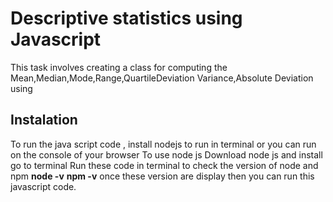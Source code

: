 # Descriptive statistics using Javascript
 This task involves creating a class for computing the Mean,Median,Mode,Range,QuartileDeviation
 Variance,Absolute Deviation using 

## Instalation
To run the java script code , install nodejs to run in terminal or you can run on the console
of your browser
To use node js
Download node js and install
go to terminal
Run these code in terminal to check the version of node and npm
**node -v**
**npm -v**
once these version are display then you can run this javascript code.


